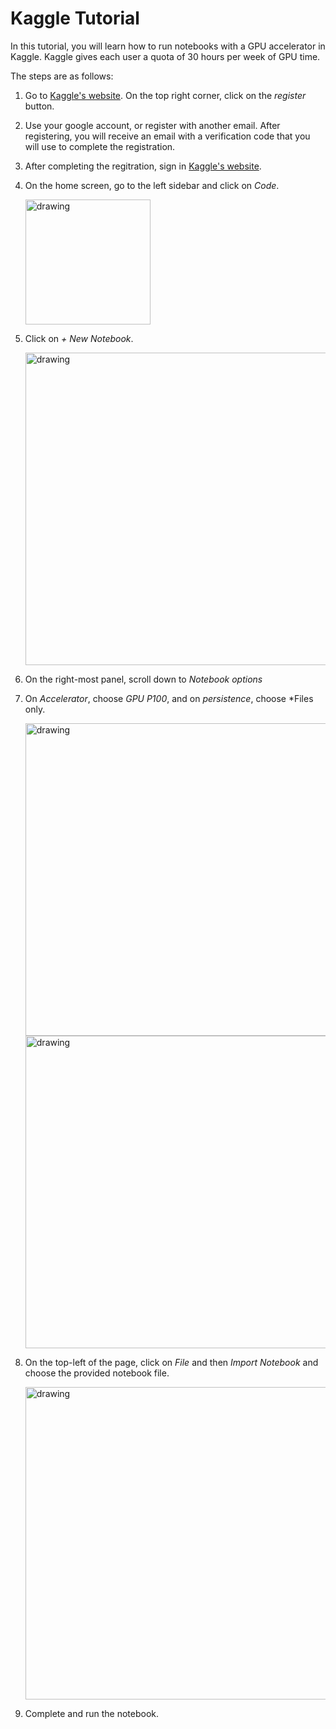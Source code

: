 # Kaggle Tutorial

In this tutorial, you will learn how to run notebooks with a GPU accelerator in Kaggle. Kaggle gives each user a quota
of 30 hours per week of GPU time.

The steps are as follows:

1. Go to [Kaggle's website](https://www.kaggle.com/). On the top right corner, click on the *register* button.
2. Use your google account, or register with another email. After registering, you will receive an email with a
   verification code that you will use to complete the registration.
3. After completing the regitration, sign in [Kaggle's website](https://www.kaggle.com/).
4. On the home screen, go to the left sidebar and click on *Code*.

    <img src="https://drive.google.com/uc?id=176NaxGjBUV1tZyQZ0OOOj72wyBt-FRZl" alt="drawing" width="200"/>

5. Click on *+ New Notebook*.

    <img src="https://drive.google.com/uc?id=11rNt7ncpOu4ZdAqK3IjdLtGbRyNAHXDM" alt="drawing" width="500"/>

6. On the right-most panel, scroll down to *Notebook options*
7. On *Accelerator*, choose *GPU P100*, and on *persistence*, choose *Files only.

    <img src="https://drive.google.com/uc?id=1qiAot6eY0bg8_YnWbhNzC_lw_rMRbq79" alt="drawing" width="500"/>
    <img src="https://drive.google.com/uc?id=1VfJb6RNdbt-fOPxIahHV3UfqgyXM-gPf" alt="drawing" width="500"/>


8. On the top-left of the page, click on *File* and then *Import Notebook* and choose the provided notebook file.

    <img src="https://drive.google.com/uc?id=1OItk6HdnsQm4iwLcHLChDWoYH4wUMoAB" alt="drawing" width="500"/>

9. Complete and run the notebook.
